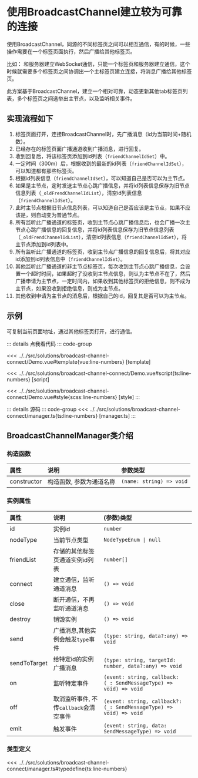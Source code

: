 # 使用BroadcastChannel建立较为可靠的连接

使用BroadcastChannel，同源的不同标签页之间可以相互通信，有的时候，一些操作需要在一个标签页面执行，然后广播给其他标签页。

比如：
和服务器建立WebSocket通信，只能一个标签页和服务器建立通信，这个时候就需要多个标签页之间协调出一个主标签页建立连接，将消息广播给其他标签页。

此方案基于BroadcastChannel，建立一个相对可靠，动态更新其他tab标签页列表，多个标签页之间选举出主节点，以及监听相关事件。

## 实现流程如下

1. 标签页面打开，连接BroadcastChannel时，先广播消息（id为当前时间+随机数）。
2. 已经存在的标签页面广播通道收到广播消息，进行回复。
3. 收到回复后，将该标签页添加到id列表（`friendChannelIdSet`）中。
4. 一定时间（300m）后，根据收到的最新的id列表（`friendChannelIdSet`），可以知道都有那些标签页。
5. 根据id列表信息（`friendChannelIdSet`），可以知道自己是否可以为主节点。
6. 如果是主节点，定时发送主节点心跳广播信息，并将id列表信息保存为旧节点信息列表（`_oldFrendChannelIdList`），清空id列表信息（`friendChannelIdSet`）。
7. 此时主节点根据旧节点信息列表，可以知道自己是否应该是主节点，如果不应该是，则自动变为普通节点。
8. 所有监听此广播通道的标签页，收到主节点心跳广播信息后，也会广播一次主节点心跳广播信息的回复信息，并将id列表信息保存为旧节点信息列表（`_oldFrendChannelIdList`），清空id列表信息（`friendChannelIdSet`），将主节点添加到id列表中。
9. 所有监听此广播通道的标签页，收到主节点广播信息的回复信息后，将其对应id添加到id列表信息中（`friendChannelIdSet`）。
10. 其他监听此广播通道的非主节点标签页，每次收到主节点心跳广播信息，会设置一个超时时间，如果超时了没收到主节点信息，则认为主节点不在了，然后广播申请为主节点，一定时间内，如果收到其他标签页的拒绝信息，则不成为主节点，如果没收到拒绝信息，则成为主节点。
11. 其他收到申请为主节点的消息后，根据自己的id，回复其是否可以为主节点。

## 示例

可复制当前页面地址，通过其他标签页打开，进行通信。

<script setup lang="ts">
import Demo from '@/solutions/broadcast-channel-connect/Demo.vue'
</script>

<Demo></Demo>

::: details 点我看代码
::: code-group

<<< ../../src/solutions/broadcast-channel-connect/Demo.vue#template{vue:line-numbers} [template]

<<< ../../src/solutions/broadcast-channel-connect/Demo.vue#script{ts:line-numbers} [script]

<<< ../../src/solutions/broadcast-channel-connect/Demo.vue#style{scss:line-numbers} [style]
:::

::: details 源码
::: code-group
<<< ../../src/solutions/broadcast-channel-connect/manager.ts{ts:line-numbers} [manager.ts]
:::

## BroadcastChannelManager类介绍

### 构造函数

|   属性     |        说明          |            参数类型                |
| :-------  | :------------------ | :-------------------------------   |
| constructor  | 构造函数, 参数为通道名称    | `(name: string) => void`              |

### 实例属性

|   属性     |        说明          |            (参数)类型             |
| :-------  | :------------------ | :-------------------------------   |
| id        | 实例id                | `number`                         |
| nodeType  | 当前节点类型           | `NodeTypeEnum \| null`           |
| friendList  | 存储的其他标签页通道实例id列表    | `number[]`           |
| connect   | 建立通信，监听通道消息    | `() => void`                   |
| close     | 断开通信，不再监听通道消息    | `() => void`                |
| destroy   | 销毁实例              | `() => void`                      |
| send      | 广播消息,其他实例会触发`type`事件    | `(type: string, data?:any) => void`        |
| sendToTarget  | 给特定id的实例广播消息    | `(type: string, targetId: number, data?:any) => void`        |
| on        | 监听特定事件        | `(event: string, callback: (_: SendMessageType) => void) => void`        |
| off       | 取消监听事件, 不传`callback`会清空事件    | `(event: string, callback?: (_: SendMessageType) => void) => void`        |
| emit      | 触发事件          | `(event: string, data: SendMessageType) => void`        |

### 类型定义

<<< ../../src/solutions/broadcast-channel-connect/manager.ts#typedefine{ts:line-numbers}
